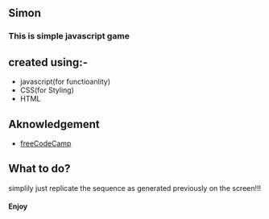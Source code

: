## Simon   
### This is simple javascript game   

## created using:-   
* javascript(for functioanlity)    
* CSS(for Styling)   
* HTML  

## Aknowledgement    
* [freeCodeCamp](https://www.freecodecamp.org/)    

## What to do?     
 simplily just replicate the sequence as generated previously on the screen!!!      
 #### Enjoy  

